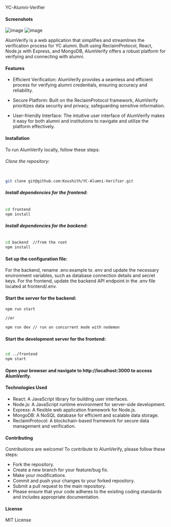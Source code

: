 YC-Alumni-Verifier

#### Screenshots

![image](https://user-images.githubusercontent.com/30016242/236688224-a7208aac-c763-4686-92eb-7e1144d21d9d.png)
![image](https://user-images.githubusercontent.com/30016242/236688878-cb9541ab-7585-45f0-acc2-c7a3b50c4389.png)


AlumVerify is a web application that simplifies and streamlines the verification process for YC alumni.
Built using ReclaimProtocol, React, Node.js with Express, and MongoDB, AlumVerify offers a robust platform for verifying and connecting with alumni.

#### Features

- Efficient Verification: AlumVerify provides a seamless and efficient process for verifying alumni credentials, ensuring accuracy and reliability.

- Secure Platform: Built on the ReclaimProtocol framework, AlumVerify prioritizes data security and privacy, safeguarding sensitive information.

- User-friendly Interface: The intuitive user interface of AlumVerify makes it easy for both alumni and institutions to navigate and utilize the platform effectively.

#### Installation

To run AlumVerify locally, follow these steps:

###### Clone the repository:

```bash

git clone git@github.com:Koushith/YC-Alumni-Verifier.git
```

##### Install dependencies for the frontend:

```bash

cd frontend
npm install

```

##### Install dependencies for the backend:

```bash

cd backend  //from the root
npm install

```

#### Set up the configuration file:

For the backend, rename .env.example to .env and update the necessary environment variables, such as database connection details and secret keys.
For the frontend, update the backend API endpoint in the .env file located at frontend/.env.

#### Start the server for the backend:

```bash
npm run start

//or

npm run dev // run on concurrent mode with nodemon
```

#### Start the development server for the frontend:

```bash

cd ../frontend
npm start
```

#### Open your browser and navigate to http://localhost:3000 to access AlumVerify.

#### Technologies Used

- React: A JavaScript library for building user interfaces.
- Node.js: A JavaScript runtime environment for server-side development.
- Express: A flexible web application framework for Node.js.
- MongoDB: A NoSQL database for efficient and scalable data storage.
- ReclaimProtocol: A blockchain-based framework for secure data management and verification.

#### Contributing

Contributions are welcome! To contribute to AlumVerify, please follow these steps:

- Fork the repository.
- Create a new branch for your feature/bug fix.
- Make your modifications.
- Commit and push your changes to your forked repository.
- Submit a pull request to the main repository.
- Please ensure that your code adheres to the existing coding standards and includes appropriate documentation.

#### License

MIT License

